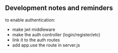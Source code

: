 
## Development notes and reminders

to enable authentication:
- make jwt middleware
- make the auth controller (login/register/etc)
- link it to the auth routes
- add app.use the route in server.js
